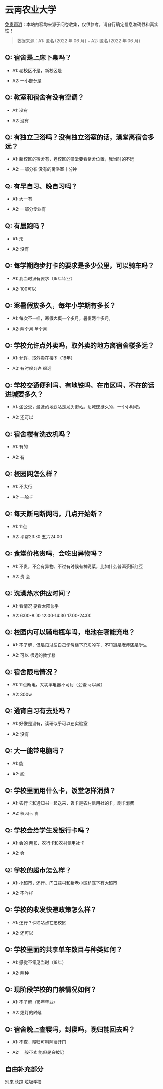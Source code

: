 # 云南农业大学

[免责声明](https://colleges.chat/#_3)：本站内容均来源于问卷收集，仅供参考，请自行确定信息准确性和真实性！

> 数据来源：A1: 匿名 (2022 年 06 月) + A2: 匿名 (2022 年 06 月)

## Q: 宿舍是上床下桌吗？

- A1: 老校区不是，新校区是

- A2: 一小部分是

## Q: 教室和宿舍有没有空调？

- A1: 没有

- A2: 没有

## Q: 有独立卫浴吗？没有独立浴室的话，澡堂离宿舍多远？

- A1: 新校区的宿舍有，老校区的澡堂要看宿舍位置，我当时的不远

- A2: 一部分有 没有的离浴室十分钟

## Q: 有早自习、晚自习吗？

- A1: 大一有

- A2: 一部分专业有

## Q: 有晨跑吗？

- A1: 无

- A2: 没有

## Q: 每学期跑步打卡的要求是多少公里，可以骑车吗？

- A1: 我当时没有要求（18年毕业）

- A2: 100可以

## Q: 寒暑假放多久，每年小学期有多长？

- A1: 每次不一样，寒假大概一个多月，暑假两个多月。

- A2: 两个月 半个月

## Q: 学校允许点外卖吗，取外卖的地方离宿舍楼多远？

- A1: 允许，取外卖在楼下（18年）

- A2: 有时候允许 很远

## Q: 学校交通便利吗，有地铁吗，在市区吗，不在的话进城要多久？

- A1: 坐公交，最近的地铁站是龙头街站。进城还挺久的，一个小时吧。

- A2: 还可以

## Q: 宿舍楼有洗衣机吗？

- A1: 有的

- A2: 有

## Q: 校园网怎么样？

- A1: 不太行

- A2: 一般卡

## Q: 每天断电断网吗，几点开始断？

- A1: 11点

- A2: 平常23:30 五六24:00

## Q: 食堂价格贵吗，会吃出异物吗？

- A1: 不贵，不会有异物。不过有时候有神奇菜，比如什么普洱茶酥红豆

- A2: 贵 会

## Q: 洗澡热水供应时间？

- A1: 看情况 要看太阳似乎

- A2: 6:00-8:00 12:00-14:30 17:00-24:00

## Q: 校园内可以骑电瓶车吗，电池在哪能充电？

- A1: 不了解，但是见过在自己学院楼下充电的车，不知道是老师还是学生

- A2: 可以 很远的教学楼

## Q: 宿舍限电情况？

- A1: 11点断电，大功率电器不可用（会查 可以藏）

- A2: 300w

## Q: 通宵自习有去处吗？

- A1: 好像是没有，读研似乎可以在实验室

- A2: 没有

## Q: 大一能带电脑吗？

- A1: 能

- A2: 能

## Q: 学校里面用什么卡，饭堂怎样消费？

- A1: 农行卡和通知书一起送来，饭卡是农村信用社的卡，刷卡消费

- A2: 校园卡 贵

## Q: 学校会给学生发银行卡吗？

- A1: 会的 两张，农行卡和农村信用社卡

- A2: 会

## Q: 学校的超市怎么样？

- A1: 小超市，还行。门口蒜村和新老小区桥底下有大超市

- A2: 不咋样

## Q: 学校的收发快递政策怎么样？

- A1: 还行？快递站点在老校区

- A2: 还可以

## Q: 学校里面的共享单车数目与种类如何？

- A1: 感觉不常见当时（18年）

- A2: 两种

## Q: 现阶段学校的门禁情况如何？

- A1: 不了解（18年毕业）

- A2: 熄灯的时候

## Q: 宿舍晚上查寝吗，封寝吗，晚归能回去吗？

- A1: 不查，晚归可叫阿姨开门

- A2: 一般不查 能但是会被记

## 自由补充部分

别来 快跑 垃圾学校